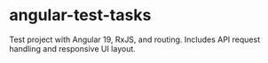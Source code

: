 # angular-test-tasks
Test project with Angular 19, RxJS, and routing. Includes API request handling and responsive UI layout.
